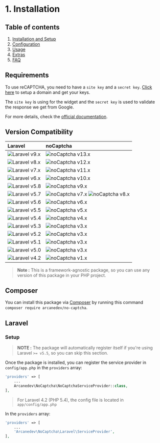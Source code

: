 # 1. Installation

## Table of contents

  1. [Installation and Setup](1-Installation-and-Setup.md)
  2. [Configuration](2-Configuration.md)
  3. [Usage](3-Usage.md)
  4. [Extras](4-Extras.md)
  5. [FAQ](5-FAQ.md)

## Requirements

To use reCAPTCHA, you need to have a `site key` and a `secret key`. [Click here](https://www.google.com/recaptcha/admin) to setup a domain and get your keys.

The `site key` is using for the widget and the `secret key` is used to validate the response we get from Google.

For more details, check the [official documentation](https://developers.google.com/recaptcha/).

## Version Compatibility

| Laravel                      | noCaptcha                                                           |
|:-----------------------------|:--------------------------------------------------------------------|
| ![Laravel v9.x][laravel_9_x] | ![noCaptcha v13.x][no_captcha_13_x]                                 |
| ![Laravel v8.x][laravel_8_x] | ![noCaptcha v12.x][no_captcha_12_x]                                 |
| ![Laravel v7.x][laravel_7_x] | ![noCaptcha v11.x][no_captcha_11_x]                                 |
| ![Laravel v6.x][laravel_6_x] | ![noCaptcha v10.x][no_captcha_10_x]                                 |
| ![Laravel v5.8][laravel_5_8] | ![noCaptcha v9.x][no_captcha_9_x]                                   |
| ![Laravel v5.7][laravel_5_7] | ![noCaptcha v7.x][no_captcha_7_x] ![noCaptcha v8.x][no_captcha_8_x] |
| ![Laravel v5.6][laravel_5_6] | ![noCaptcha v6.x][no_captcha_6_x]                                   |
| ![Laravel v5.5][laravel_5_5] | ![noCaptcha v5.x][no_captcha_5_x]                                   |
| ![Laravel v5.4][laravel_5_4] | ![noCaptcha v4.x][no_captcha_4_x]                                   |
| ![Laravel v5.3][laravel_5_3] | ![noCaptcha v3.x][no_captcha_3_x]                                   |
| ![Laravel v5.2][laravel_5_2] | ![noCaptcha v3.x][no_captcha_3_x]                                   |
| ![Laravel v5.1][laravel_5_1] | ![noCaptcha v3.x][no_captcha_3_x]                                   |
| ![Laravel v5.0][laravel_5_0] | ![noCaptcha v3.x][no_captcha_3_x]                                   |
| ![Laravel v4.2][laravel_4_2] | ![noCaptcha v1.x][no_captcha_1_x]                                   |

> **Note :** This is a framework-agnostic package, so you can use any version of this package in your PHP project.

[laravel_9_x]: https://img.shields.io/badge/version-9.x-blue.svg?style=flat-square "Laravel v9.x"
[laravel_8_x]: https://img.shields.io/badge/version-8.x-blue.svg?style=flat-square "Laravel v8.x"
[laravel_7_x]: https://img.shields.io/badge/version-7.x-blue.svg?style=flat-square "Laravel v7.x"
[laravel_6_x]: https://img.shields.io/badge/version-6.x-blue.svg?style=flat-square "Laravel v6.x"
[laravel_5_8]: https://img.shields.io/badge/version-5.8-blue.svg?style=flat-square "Laravel v5.8"
[laravel_5_7]: https://img.shields.io/badge/version-5.7-blue.svg?style=flat-square "Laravel v5.7"
[laravel_5_6]: https://img.shields.io/badge/version-5.6-blue.svg?style=flat-square "Laravel v5.6"
[laravel_5_5]: https://img.shields.io/badge/version-5.5-blue.svg?style=flat-square "Laravel v5.5"
[laravel_5_4]: https://img.shields.io/badge/version-5.4-blue.svg?style=flat-square "Laravel v5.4"
[laravel_5_3]: https://img.shields.io/badge/version-5.3-blue.svg?style=flat-square "Laravel v5.3"
[laravel_5_2]: https://img.shields.io/badge/version-5.2-blue.svg?style=flat-square "Laravel v5.2"
[laravel_5_1]: https://img.shields.io/badge/version-5.1-blue.svg?style=flat-square "Laravel v5.1"
[laravel_5_0]: https://img.shields.io/badge/version-5.0-blue.svg?style=flat-square "Laravel v5.0"
[laravel_4_2]: https://img.shields.io/badge/version-4.2-blue.svg?style=flat-square "Laravel v4.2"

[no_captcha_13_x]: https://img.shields.io/badge/version-13.x-blue.svg?style=flat-square "noCaptcha v13.x"
[no_captcha_12_x]: https://img.shields.io/badge/version-12.x-blue.svg?style=flat-square "noCaptcha v12.x"
[no_captcha_11_x]: https://img.shields.io/badge/version-11.x-blue.svg?style=flat-square "noCaptcha v11.x"
[no_captcha_10_x]: https://img.shields.io/badge/version-10.x-blue.svg?style=flat-square "noCaptcha v10.x"
[no_captcha_9_x]:  https://img.shields.io/badge/version-9.x-blue.svg?style=flat-square "noCaptcha v9.x"
[no_captcha_8_x]:  https://img.shields.io/badge/version-8.x-blue.svg?style=flat-square "noCaptcha v8.x"
[no_captcha_7_x]:  https://img.shields.io/badge/version-7.x-blue.svg?style=flat-square "noCaptcha v7.x"
[no_captcha_6_x]:  https://img.shields.io/badge/version-6.x-blue.svg?style=flat-square "noCaptcha v6.x"
[no_captcha_5_x]:  https://img.shields.io/badge/version-5.x-blue.svg?style=flat-square "noCaptcha v5.x"
[no_captcha_4_x]:  https://img.shields.io/badge/version-4.x-blue.svg?style=flat-square "noCaptcha v4.x"
[no_captcha_3_x]:  https://img.shields.io/badge/version-3.x-blue.svg?style=flat-square "noCaptcha v3.x"
[no_captcha_1_x]:  https://img.shields.io/badge/version-1.x-blue.svg?style=flat-square "noCaptcha v1.x"

## Composer

You can install this package via [Composer](http://getcomposer.org/) by running this command `composer require arcanedev/no-captcha`.

## Laravel

### Setup

> **NOTE :** The package will automatically register itself if you're using Laravel `>= v5.5`, so you can skip this section.

Once the package is installed, you can register the service provider in `config/app.php` in the `providers` array:

```php
'providers' => [
    ...
    Arcanedev\NoCaptcha\NoCaptchaServiceProvider::class,
],
```

> For Laravel 4.2 (PHP 5.4), the config file is located in `app/config/app.php`

In the `providers` array:

```php
'providers' => [
    ...
    'Arcanedev\NoCaptcha\Laravel\ServiceProvider',
],
```
